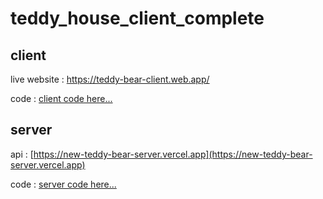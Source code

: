 # teddy_house_client_complete

## client
live website : [ https://teddy-bear-client.web.app/ ](https://teddy-bear-client.web.app/)

code : [client code here...](https://github.com/programming-hero-web-course-4/b7a11-toy-marketplace-client-side-sarker-badhon.git)

## server 
 api : [https://new-teddy-bear-server.vercel.app](https://new-teddy-bear-server.vercel.app) 
 
 code : [server code here...](https://github.com/programming-hero-web-course-4/b7a11-toy-marketplace-server-side-sarker-badhon.git)

